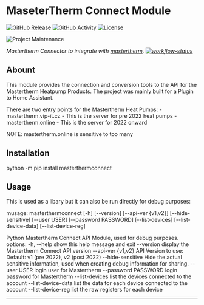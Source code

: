 # MaseterTherm Connect Module
[![GitHub Release][releases-shield]][releases]
[![GitHub Activity][commits-shield]][commits]
[![License][license-shield]](LICENSE)

![Project Maintenance][maintenance-shield]

_Mastertherm Connector to integrate with [mastertherm][mastertherm]. [![workflow-status]][workflows]_

## Abount
This module provides the connection and conversion tools to the API for the Mastertherm Heatpump Products.
The project was mainly built for a Plugin to Home Assistant.

There are two entry points for the Mastertherm Heat Pumps:
    - mastertherm.vip-it.cz - This is the server for pre 2022 heat pumps
    - mastertherm.online - This is the server for 2022 onward

NOTE: mastertherm.online is sensitive to too many

## Installation
python -m pip install masterthermconnect

## Usage
This is used as a libary but it can also be run directly for debug purposes:

musage: masterthermconnect [-h] [--version] [--api-ver {v1,v2}] [--hide-sensitive] [--user USER] [--password PASSWORD] [--list-devices] [--list-device-data] [--list-device-reg]

Python Mastertherm Connect API Module, used for debug purposes.
options:
  -h, --help           show this help message and exit
  --version            display the Mastertherm Connect API version
  --api-ver {v1,v2}    API Version to use: Default: v1 (pre 2022), v2 (post 2022)
  --hide-sensitive     Hide the actual sensitive information, used when creating debug information for sharing.
  --user USER          login user for Mastertherm
  --password PASSWORD  login password for Mastertherm
  --list-devices       list the devices connected to the account
  --list-device-data   list the data for each device connected to the account
  --list-device-reg    list the raw registers for each device

***
[commits-shield]: https://img.shields.io/github/commit-activity/y/sHedC/python-masterthermconnect?style=for-the-badge
[commits]: https://github.com/shedc/python-masterthermconnect/commits/main
[license-shield]: https://img.shields.io/github/license/shedc/python-masterthermconnect?style=for-the-badge
[releases-shield]: https://img.shields.io/github/release/shedc/blueprint.svg?style=for-the-badge
[releases]: https://github.com/shedc/python-masterthermconnect/releases
[maintenance-shield]: https://img.shields.io/badge/maintainer-Richard%20Holmes%20%40shedc-blue.svg?style=for-the-badge
[mastertherm]: https://github.com/sHedC/python-masterthermconnect
[workflow-status]: https://github.com/sHedC/python-masterthermconnect/actions/workflows/python-app.yml/badge.svg
[workflows]: https://github.com/sHedC/python-masterthermconnect/actions/workflows/python-app.yml
